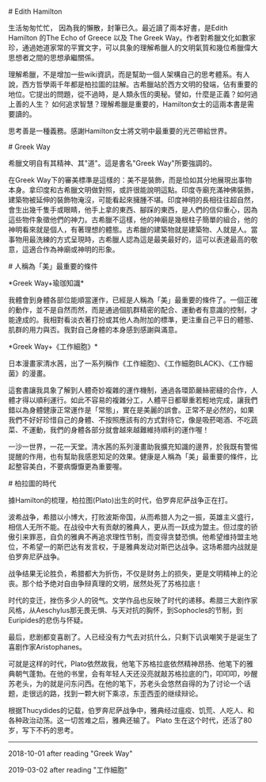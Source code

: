 \# Edith Hamilton

生活匆匆忙忙， 因為我的懶散，封筆已久。最近讀了兩本好書，是Edith Hamilton 的The Echo of Greece 以及 The Greek Way。作者對希臘文化如數家珍，通過她道家常的平實文字，可以具象的理解希臘人的文明氣質和幾位希臘偉大思想者之間的思想承繼關係。

理解希臘，不是增加一些wiki資訊，而是幫助一個人架構自己的思考體系。有人說，西方哲學兩千年都是柏拉圖的註解。古希臘站於西方文明的發端，佔有重要的地位。它提出的問題，從不過時，是人類永恆的奧秘。譬如，什麼是正義？如何過上善的人生？ 如何追求智慧？理解希臘是重要的，Hamilton女士的這兩本書是需要讀的。

思考善是一種義務。感謝Hamilton女士將文明中最重要的光芒帶給世界。

\# Greek Way

希臘文明自有其精神、其"道"。這是書名"Greek Way"所要強調的。

在Greek Way下的審美標準是這樣的：美不是裝飾，而是恰如其分地展現出事物本身。拿印度和古希臘文明做對照，或許很能說明這點。印度寺廟充滿神佛裝飾，建築物被延伸的裝飾物淹沒，可能看起來擁腫不堪。印度神明的長相往往超自然，會生出幾千隻手或眼睛，他手上拿的東西、腳踩的東西，是人們的信仰重心，因為這些物件象徵他們的神力。古希臘不這樣，他的神廟是幾根柱子簡單的組合，他的神明看來就是個人，有著理想的體態。古希臘的建築物就是建築物、人就是人。當事物用最洗練的方式呈現時，古希臘人認為這是最美最好的，這可以表達最高的敬意，這適合作為神廟或神明的形象。

\# 人稱為「美」最重要的條件

\*Greek Way+瑜珈知識\*

我體會到身體各部位能順當運作，已經是人稱為「美」最重要的條件了。一個正確的動作，並不是自然而然，而是通過個肌群精密的配合、運動者有意識的控制，才能達成的。我相對看淡衣著打扮或其他人為附加的標準，更注重自己平日的體態、肌群的用力與否。我對自己身體的本身感到感謝與滿意。

\*Greek Way+《工作細胞》\*

日本漫畫家清水茜，出了一系列稱作《工作細胞》、《工作細胞BLACK》、《工作細菌》的漫畫。

這套書讓我具象了解到人體奇妙複雜的運作機制，通過各環節嚴絲密縫的合作，人體才得以順利運行。如此不容易的複雜分工，人體平日都舉重若輕地完成，讓我們錯以為身體健康正常運作是「常態」，實在是美麗的誤會。正常不是必然的，如果我們不好好珍惜自己的身體、不按照應該有的方式對待它，像是吸菸喝酒、不吃蔬菜、不運動，我們的身體各部分就會越來越難維持順利的運作喔！

一沙一世界，一花一天堂。清水茜的系列漫畫助我擴充知識的邊界，於我既有警惕提醒的作用，也有幫助我感恩知足的效果。健康是人稱為「美」最重要的條件，比起整容美白，不要病懨懨更為重要喔。

\# 柏拉圖的時代

據Hamilton的梳理，柏拉图\(Plato\)出生的时代，伯罗奔尼萨战争正在打。

波希战争，希腊以小博大，打败波斯帝国，从而希腊人为之一振，英雄主义盛行，相信人无所不能。在战役中大有贡献的雅典人，更从而一跃成为盟主。但过度的骄傲引来罪恶，自负的雅典不再追求理性节制，而变得贪婪恐惧。他希望维持盟主地位，不希望一的斯巴达有发言权，于是雅典发动对斯巴达战争。这场希腊内战就是伯罗奔尼萨战争。

战争结果无论胜负，希腊都大为折伤，不仅是财务上的损失，更是文明精神上的沦丧。那个给予绝对自由争辩真理的文明，居然处死了苏格拉底！

时代的变迁，挫伤多少人的锐气。文学作品也反映了时代的递移。希腊三大剧作家风格，从Aeschylus那无畏无惧、与天对抗的胸怀，到Sophocles的节制，到Euripides的悲伤与怀疑。

最后，悲剧都变喜剧了。人已经没有力气去对抗什么，只剩下讥讽嘲笑于是诞生了喜剧作家Aristophanes。

可就是这样的时代，Plato依然故我，他笔下苏格拉底依然精神昂扬、他笔下的雅典朝气蓬勃。在他的书里，会有年轻人天还没亮就敲苏格拉底的门，叩叩叩，吵醒苏老头，为的就是问东问西。在他的笔下，苏老头会悠然自得的为了讨论一个话题，走很远的路，找到一颗大树下乘凉，东歪西歪的继续辩论。

根据Thucydides的记载，伯罗奔尼萨战争中，雅典经过瘟疫、饥荒、人吃人、和各种政治动荡。这一切苦难之后，雅典还输了。 Plato 生在这个时代，还活了80岁，写下不朽的思考。



---

2018-10-01 after reading "Greek Way"

2019-03-02 after reading "工作細胞"

